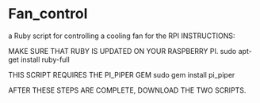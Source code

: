 # Fan_control
a Ruby script for controlling a cooling fan for the RPI
INSTRUCTIONS:

MAKE SURE THAT RUBY IS UPDATED ON YOUR RASPBERRY PI.
sudo apt-get install ruby-full

THIS SCRIPT REQUIRES THE PI_PIPER GEM
sudo gem install pi_piper

AFTER THESE STEPS ARE COMPLETE, DOWNLOAD THE TWO SCRIPTS.

